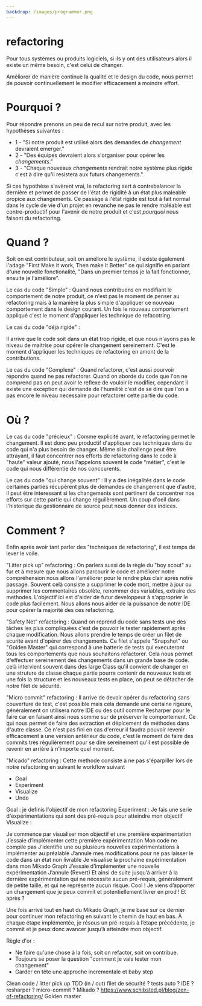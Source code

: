 ```yaml
---
backdrop: /images/programmer.png
---
```


# refactoring

Pour tous systèmes ou produits logiciels, si ils y ont des utilisateurs alors il existe un même besoin, c'est celui de changer.

Améliorer de manière continue la qualité et le design du code, nous permet de pouvoir continuellement le modifier efficacement à moindre effort.

# Pourquoi ?

Pour répondre prenons un peu de recul sur notre produit, avec les hypothèses suivantes :

- 1 - "Si notre produit est utilisé alors des demandes de *changement* devraient emerger."
- 2 - "Des équipes devraient alors s'organiser pour opérer les *changements*."
- 3 - "Chaque nouveaux *changements* rendrait notre système plus rigide c'est à dire qu'il resistera aux futurs changements."

Si ces hypothèse s'avèrent vrai, le refactoring sert à contrebalancer la dernière et permet de passer de l'état de rigidité à un état plus maleable propice aux changements. Ce passage à l'état rigide est tout à fait normal dans le cycle de vie d'un projet en revanche ne pas le rendre maléable est contre-productif pour l'avenir de notre produit et c'est *pourquoi* nous faisont du refactoring.

# Quand ?

Soit on est contributeur, soit on améliore le système, il existe également l'adage "First Make it work, Then make it Better" ce qui signifie en parlant d'une nouvelle fonctionalité, "Dans un premier temps je la fait fonctionner, ensuite je l'améliore".

Le cas du code "Simple" :
Quand nous contribuons en modifiant le comportement de notre produit, ce n'est pas le moment de penser au refactoring mais à la manière la plus simple d'appliquer ce nouveau comportement dans le design courant.
Un fois le nouveau comportement appliqué c'est le moment d'appliquer les technique de refacotring.  

Le cas du code "déjà rigide" :

Il arrive que le code soit dans un état trop rigide, et que nous n'ayons pas le niveau de maitrise pour opérer le changement sereinement.
C'est le moment d'appliquer les techniques de refactoring en amont de la contributions.

Le cas du code "Complexe" :
Quand refactorer, c'est aussi pourvoir répondre quand ne pas refactorer. Quand on aborde du code que l'on ne comprend pas on peut avoir le reflexe de vouloir le modifier, cependant il existe une exception qui demande de l'humilité c'est de se dire que l'on a pas encore le niveau necessaire pour refactorer cette partie du code.

# Où ?

Le cas du code "précieux" :
Comme explicité avant, le refactoring permet le changement. 
Il est donc peu productif d'appliquer ces techniques dans du code qui n'a plus besoin de changer.
Même si le challenge peut être attrayant, il faut concentrer nos efforts de refactoring dans le code à "haute" valeur ajouté, nous l'appelons souvent le code "métier", c'est le code qui nous différentie de nos conccurents.

Le cas du code "qui change souvent" :
Il y a des inégalités dans le code certaines parties récupèrent plus de demandes de changement que d'autre, il peut être interessant si les changements sont pertinent de concentrer nos efforts sur cette partie qui change réguilèrement. Un coup d'oeil dans l'historique du gestionnaire de source peut nous donner des indices.

# Comment ?

Enfin après avoir tant parler des "techniques de refactoring", il est temps de lever le voile.

"Litter pick up" refactoring :
On parlera aussi de la règle du "boy scout" au fur et à mesure que nous allons parcourir le code et améliorer notre compréhension nous allons l'améliorer pour le rendre plus clair après notre passage. Souvent celà consiste a supprimer le code mort, mettre à jour ou supprimer les commentaires obsolète, renommer des variables, extraire des methodes. L'objectif ici est d'aider de futur developpeur à s'approprier le code plus facilement. Nous allons nous aider de la puissance de notre IDE pour opérer la majorité des ces refactoring.

"Safety Net" refactoring :
Quand on reprend du code sans tests une des tâches les plus compliquées c'est de pouvoir le tester rapidement après chaque modification. Nous allons prendre le temps de créer un filet de scurité avant d'opérer des changements. Ce filet s'appele "Snapshot" ou "Golden Master" qui correspond à une batterie de tests qui executeront tous les comportements que nous souhaitons refactorer.
Cela nous permet d'effectuer sereinement des changements dans un grande base de code. celà intervient souvent dans des large Class qu'il convient de changer en une struture de classe chaque partie pourra contenir de nouveaux tests et une fois la structure et les nouveaux tests en place, on peut se détacher de notre filet de sécurité.

"Micro commit" refactoring :
Il arrive de devoir opérer du refactoring sans couverture de test, c'est possible mais cela demande une certaine rigeure, généralement on utilisera notre IDE ou des outil comme Resharper pour le faire car en faisant ainsi nous somme sur de préserver le comportement. Ce qui nous permet de faire des extraction et déplcement de méthodes dans d'autre classe. Ce n'est pas fini en cas d'erreur il faudra pouvoir revenir efficacement à une version antérieur du code, c'est le moment de faire des commits très régulièrement pour se dire sereinement qu'il est possible de revenir en arrière à n'importe quel moment.

"Micado" refactoring :
Cette methode consiste à ne pas s'éparpiller lors de notre refactoring en suivant le workflow suivant
- Goal 
- Experiment
- Visualize
- Undo

Goal : je definis l'objectif de mon refactoring
Experiment : Je fais une serie d'expérimentations qui sont des pré-requis pour atteindre mon objectif
Visualize : 

Je commence par visualiser mon objectif et une première expérimentation
J’essaie d’implémenter cette première expérimentation
Mon code ne compile pas
J’identifie une ou plusieurs nouvelles expérimentations à implémenter au préalable
J’annule mes modifications pour ne pas laisser le code dans un état non livrable
Je visualise la prochaine expérimentation dans mon Mikado Graph
J’essaie d’implémenter une nouvelle expérimentation
J’annule (Revert)
Et ainsi de suite jusqu’à arriver à la dernière expérimentation qui ne nécessite aucun pré-requis, généralement de petite taille, et qui ne représente aucun risque.
Cool ! Je viens d’apporter un changement que je peux commit et potentiellement livrer en prod !
Et après ?

Une fois arrivé tout en haut du Mikado Graph, je me base sur ce dernier pour continuer mon refactoring en suivant le chemin de haut en bas.
À chaque étape implémentée, je résous un pré-requis à l’étape précédente, je commit et je peux donc avancer jusqu’à atteindre mon objectif.


Règle d'or : 
- Ne faire qu'une chose à la fois, soit on refactor, soit on contribue.
- Toujours se poser la question "comment je vais tester mon changement"
- Garder en tête une approche incrementale et baby step

Clean code / litter pick up
TDD (in / out)
filet de sécurité ? tests auto ?
IDE ?
resharper ?
micro-commit ?
Mikado ? https://www.schibsted.pl/blog/zen-of-refactoring/
Golden master 

<Item id="1"/>

<Page url="/4" instructions="" action="Aller faire une autre tâche" condition="none" />

<LastPage/>
